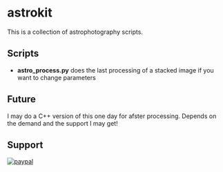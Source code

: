 # astrokit

This is a collection of astrophotography scripts.

## Scripts

* **astro_process.py** does the last processing of a stacked image if you want to change parameters

## Future

I may do a C++ version of this one day for afster processing. Depends on the demand and the support I may get!

## Support

[![paypal](https://www.paypalobjects.com/en_US/i/btn/btn_donateCC_LG.gif)](https://www.paypal.com/cgi-bin/webscr?cmd=_s-xclick&hosted_button_id=VYJ38NPHF4MKL)

